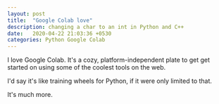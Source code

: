 ```yaml
---
layout: post
title:  "Google Colab love"
description: changing a char to an int in Python and C++
date:   2020-04-22 21:03:36 +0530
categories: Python Google Colab
---
```


I love Google Colab. It's a cozy, platform-independent plate to get get started on using some of the coolest tools on the web.

I'd say it's like training wheels for Python, if it were only limited to that.

It's much more.